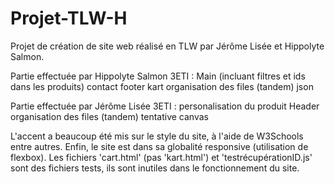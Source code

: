 # Projet-TLW-H
Projet de création de site web réalisé en TLW par Jérôme Lisée et Hippolyte Salmon. 

Partie effectuée par Hippolyte Salmon 3ETI : Main (incluant filtres et ids dans les produits) contact footer kart organisation des files (tandem) json

Partie effectuée par Jérôme Lisée 3ETI : personalisation du produit Header organisation des files (tandem) tentative canvas

L'accent a beaucoup été mis sur le style du site, à l'aide de W3Schools entre autres. Enfin, le site est dans sa globalité responsive (utilisation de flexbox). Les fichiers 'cart.html' (pas 'kart.html') et 'testrécupérationID.js' sont des fichiers tests, ils sont inutiles dans le fonctionnement du site.
